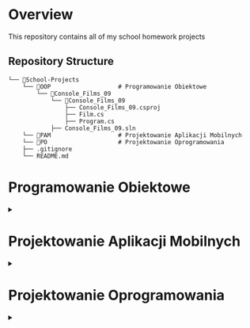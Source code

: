 # Overview

This repository contains all of my school homework projects

## Repository Structure

```
└── 📁School-Projects
    └── 📁OOP                   # Programowanie Obiektowe
        └── 📁Console_Films_09
            └── 📁Console_Films_09
                ├── Console_Films_09.csproj
                ├── Film.cs
                ├── Program.cs
            ├── Console_Films_09.sln
    └── 📁PAM                   # Projektowanie Aplikacji Mobilnych
    └── 📁PO                    # Projektowanie Oprogramowania
    ├── .gitignore
    └── README.md
```

<div>
    <h1>Programowanie Obiektowe</h1>
    <details>
        <summary></summary>
        <ul>
            <li><a href="OOP/Console_Films_09/">Console_Films_09</a></li>
        </ul>
    </details>
</div>

<div>
    <h1>Projektowanie Aplikacji Mobilnych</h1>
    <details>
        <summary></summary>
        <ul>
        </ul>
    </details>
</div>

<div>
    <h1>Projektowanie Oprogramowania</h1>
    <details>
        <summary></summary>
        <ul>
        </ul>
    </details>
</div>
